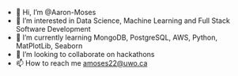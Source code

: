- 👋 Hi, I’m @Aaron-Moses
- 👀 I’m interested in Data Science, Machine Learning and Full Stack Software Development
- 🌱 I’m currently learning MongoDB, PostgreSQL, AWS, Python, MatPlotLib, Seaborn
- 💞️ I’m looking to collaborate on hackathons
- 📫 How to reach me amoses22@uwo.ca

<!---
Aaron-Moses/Aaron-Moses is a ✨ special ✨ repository because its `README.md` (this file) appears on your GitHub profile.
You can click the Preview link to take a look at your changes.
--->
